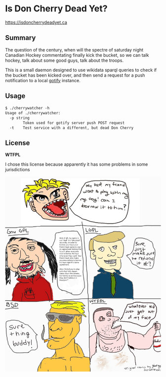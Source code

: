 # Is Don Cherry Dead Yet?

https://isdoncherrydeadyet.ca

## Summary

The question of the century, when will the spectre of saturday night Canadian Hockey commentating finally kick the bucket, so we can talk hockey, talk about some good guys, talk about the troops.

This is a small daemon designed to use wikidata sparql queries to check if the bucket has been kicked over, and then send a request for a push notification to a local [gotify](https://gotify.net/) instance.

## Usage

```
$ ./cherrywatcher -h
Usage of ./cherrywatcher:
  -p string
    	Token used for gotify server push POST request
  -t	Test service with a different, but dead Don Cherry
```

## License

**WTFPL**

I chose this license because apparently it has some problems in some jurisdictions

![](./wtfpl-strip.jpg)
